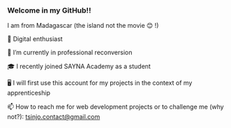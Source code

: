 ### Welcome in my GitHub!! 

I am from Madagascar (the island not the movie 😊 !)

📱 Digital enthusiast

🌱 I’m currently in professional reconversion  

🎓 I recently joined SAYNA Academy as a student

🖥️ I will first use this account for my projects in the context of my apprenticeship

📫 How to reach me for web development projects or to challenge me (why not?): tsinjo.contact@gmail.com

